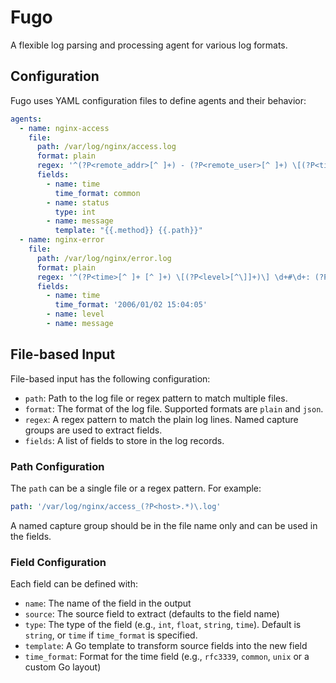 # Fugo

A flexible log parsing and processing agent for various log formats.

## Configuration

Fugo uses YAML configuration files to define agents and their behavior:

```yaml
agents:
  - name: nginx-access
    file:
      path: /var/log/nginx/access.log
      format: plain
      regex: '^(?P<remote_addr>[^ ]+) - (?P<remote_user>[^ ]+) \[(?P<time>[^\]]+)\] "(?P<method>[^ ]+) (?P<path>[^ ]+) (?P<protocol>[^"]+)" (?P<status>[^ ]+)'
      fields:
        - name: time
          time_format: common
        - name: status
          type: int
        - name: message
          template: "{{.method}} {{.path}}"
  - name: nginx-error
    file:
      path: /var/log/nginx/error.log
      format: plain
      regex: '^(?P<time>[^ ]+ [^ ]+) \[(?P<level>[^\]]+)\] \d+#\d+: (?P<message>.*)'
      fields:
        - name: time
          time_format: '2006/01/02 15:04:05'
        - name: level
        - name: message
```

## File-based Input

File-based input has the following configuration:

- `path`: Path to the log file or regex pattern to match multiple files.
- `format`: The format of the log file. Supported formats are `plain` and `json`.
- `regex`: A regex pattern to match the plain log lines. Named capture groups are used to extract fields.
- `fields`: A list of fields to store in the log records.

### Path Configuration

The `path` can be a single file or a regex pattern. For example:

```yaml
path: '/var/log/nginx/access_(?P<host>.*)\.log'
```

A named capture group should be in the file name only and can be used in the fields.

### Field Configuration

Each field can be defined with:

- `name`: The name of the field in the output
- `source`: The source field to extract (defaults to the field name)
- `type`: The type of the field (e.g., `int`, `float`, `string`, `time`). Default is `string`, or `time` if `time_format` is specified.
- `template`: A Go template to transform source fields into the new field
- `time_format`: Format for the time field (e.g., `rfc3339`, `common`, `unix` or a custom Go layout)
